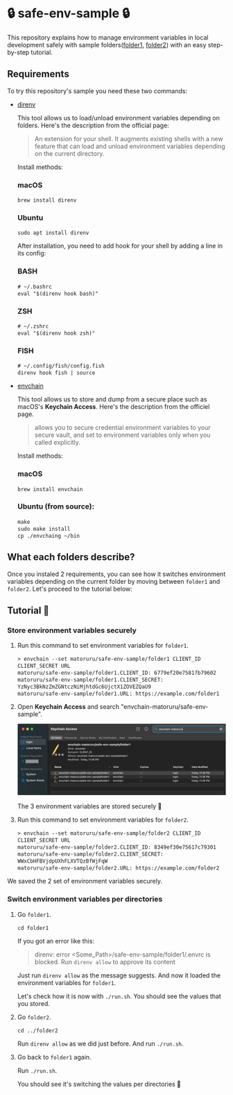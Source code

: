 # 🔒 safe-env-sample 🔒
This repository explains how to manage environment variables in local development safely with sample folders([folder1](/folder1), [folder2](/folder2)) with an easy step-by-step tutorial.

## Requirements
To try this repository's sample you need these two commands:

- [direnv](https://direnv.net/docs/installation.html)

   This tool allows us to load/unload environment variables depending on folders. Here's the description from the official page:

   > An extension for your shell. It augments existing shells with a new feature that can load and unload environment variables depending on the current directory.

   Install methods:

   ### macOS
   ```
   brew install direnv
   ```

   ### Ubuntu
   ```
   sudo apt install direnv
   ```

   After installation, you need to add hook for your shell by adding a line in its config:

   ### BASH
   ```
   # ~/.bashrc
   eval "$(direnv hook bash)"
   ```

   ### ZSH
   ```
   # ~/.zshrc
   eval "$(direnv hook zsh)"
   ```

   ### FISH
   ```
   # ~/.config/fish/config.fish
   direnv hook fish | source
   ```

- [envchain](https://github.com/sorah/envchain#installation)

   This tool allows us to store and dump from a secure place such as macOS's **Keychain Access**. Here's the description from the officiel page.

   > allows you to secure credential environment variables to your secure vault, and set to environment variables only when you called explicitly.

   Install methods:

   ### macOS
   ```
   brew install envchain
   ```

   ### Ubuntu (from source):
   ```
   make
   sudo make install
   cp ./envchaing ~/bin
   ```

## What each folders describe?
Once you instaled 2 requirements, you can see how it switches environment variables depending on the current folder by moving between `folder1` and `folder2`. Let's proceed to the tutorial below:

## Tutorial 💪

### Store environment variables securely

1. Run this command to set environment variables for `folder1`.

   ```
   > envchain --set matoruru/safe-env-sample/folder1 CLIENT_ID CLIENT_SECRET URL
   matoruru/safe-env-sample/folder1.CLIENT_ID: 6779ef20e75817b79602
   matoruru/safe-env-sample/folder1.CLIENT_SECRET: YzNyc3BkNzZmZGNtczNiMjhtdGc6UjctX1ZOVEZQaU9
   matoruru/safe-env-sample/folder1.URL: https://example.com/folder1
   ```

1. Open **Keychain Access** and search "envchain-matoruru/safe-env-sample".

   ![Screenshot of Keychain Access](./imgs/ss-keychain-access.png)

   The 3 environment variables are stored securely 🎉

1. Run this command to set environment variables for `folder2`.

   ```
   > envchain --set matoruru/safe-env-sample/folder2 CLIENT_ID CLIENT_SECRET URL
   matoruru/safe-env-sample/folder2.CLIENT_ID: 8349ef30e75617c79301
   matoruru/safe-env-sample/folder2.CLIENT_SECRET: WWxCbHFBVjdpUXhFLXVTQzBfWjFqW
   matoruru/safe-env-sample/folder2.URL: https://example.com/folder2
   ```

We saved the 2 set of environment variables securely.

### Switch environment variables per directories

1. Go `folder1`.

   ```
   cd folder1
   ```

   If you got an error like this:

   > direnv: error <Some_Path>/safe-env-sample/folder1/.envrc is blocked. Run `direnv allow` to approve its content

   Just run `direnv allow` as the message suggests. And now it loaded the environment variables for `folder1`.

   Let's check how it is now with `./run.sh`. You should see the values that you stored.

1. Go `folder2`.

   ```
   cd ../folder2
   ```

   Run `direnv allow` as we did just before. And run `./run.sh`.

1. Go back to `folder1` again.

   Run `./run.sh`.

   You should see it's switching the values per directories 🎉
